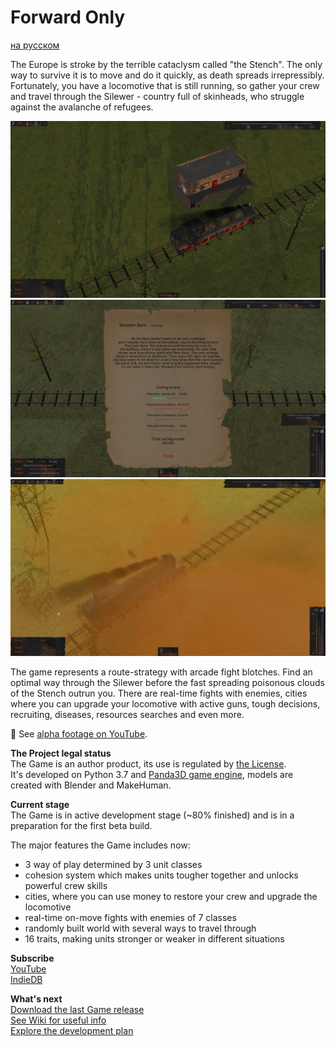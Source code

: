 # Forward Only
[на русском](https://github.com/IlyaFaer/ForwardOnlyGame/blob/master/README%20(RUS).md)

The Europe is stroke by the terrible cataclysm called "the Stench". The only way to survive it is to move and do it quickly, as death spreads irrepressibly. Fortunately, you have a locomotive that is still running, so gather your crew and travel through the Silewer - country full of skinheads, who struggle against the avalanche of refugees.

![image](https://github.com/IlyaFaer/ForwardOnlyGame/blob/master/preview/screenshot1.png?raw=true)
![image](https://github.com/IlyaFaer/ForwardOnlyGame/blob/master/preview/screenshot2.png?raw=true)
![image](https://github.com/IlyaFaer/ForwardOnlyGame/blob/master/preview/screenshot3.png?raw=true)

The game represents a route-strategy with arcade fight blotches. Find an optimal way through the Silewer before the fast spreading poisonous clouds of the Stench outrun you. There are real-time fights with enemies, cities where you can upgrade your locomotive with active guns, tough decisions, recruiting, diseases, resources searches and even more.

:cinema: See [alpha footage on YouTube](https://youtu.be/Ot2uFTCRRvs).

**The Project legal status**  
The Game is an author product, its use is regulated by [the License](https://github.com/IlyaFaer/ForwardOnlyGame/blob/master/LICENSE.md).  
It's developed on Python 3.7 and [Panda3D game engine](https://www.panda3d.org/), models are created with Blender and MakeHuman.

**Current stage**  
The Game is in active development stage (~80% finished) and is in a preparation for the first beta build.

The major features the Game includes now:
- 3 way of play determined by 3 unit classes
- cohesion system which makes units tougher together and unlocks powerful crew skills
- cities, where you can use money to restore your crew and upgrade the locomotive
- real-time on-move fights with enemies of 7 classes
- randomly built world with several ways to travel through
- 16 traits, making units stronger or weaker in different situations

**Subscribe**  
[YouTube](https://www.youtube.com/channel/UCKmtk9K6VkcQdOMiE7H-W9w)  
[IndieDB](https://www.indiedb.com/games/forward-only)

**What's next**  
[Download the last Game release](https://github.com/IlyaFaer/ForwardOnlyGame/releases)  
[See Wiki for useful info](https://github.com/IlyaFaer/ForwardOnlyGame/wiki)  
[Explore the development plan](https://github.com/IlyaFaer/ForwardOnlyGame/projects)
